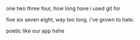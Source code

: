 one two three four, how long have i used git for

five six seven eight, way too long. i've grown to hate.

poetic like our app hehe
